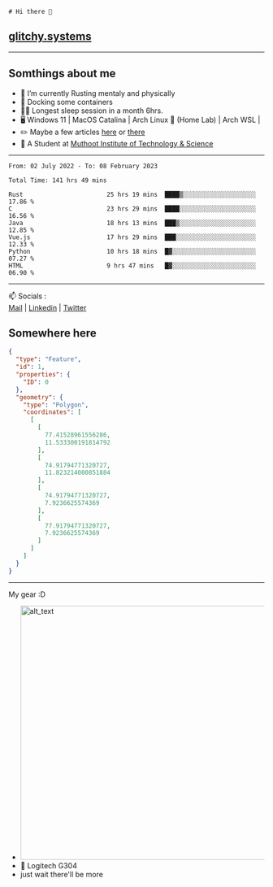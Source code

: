 ```
# Hi there 👋
```
## [glitchy.systems](https://glitchy.systems)
---

## Somthings about me



- 🌱 I’m currently Rusting mentaly and physically
- 🐋 Docking some containers
- 😶‍🌫️ Longest sleep session in a month 6hrs.
- 🖥️ Windows 11 | MacOS Catalina | Arch Linux 🦩 (Home Lab) | Arch WSL |
- ✏️ Maybe a few articles [here](https://medium.com/@advaithnarayanan8) or [there](https://medium.com/@advaithnarayanan8)
- 📑 A Student at [Muthoot Institute of Technology & Science](https://mgmits.ac.in/)



---

<!--START_SECTION:waka-->

```text
From: 02 July 2022 - To: 08 February 2023

Total Time: 141 hrs 49 mins

Rust                       25 hrs 19 mins  ████▒░░░░░░░░░░░░░░░░░░░░   17.86 %
C                          23 hrs 29 mins  ████░░░░░░░░░░░░░░░░░░░░░   16.56 %
Java                       18 hrs 13 mins  ███▒░░░░░░░░░░░░░░░░░░░░░   12.85 %
Vue.js                     17 hrs 29 mins  ███░░░░░░░░░░░░░░░░░░░░░░   12.33 %
Python                     10 hrs 18 mins  █▓░░░░░░░░░░░░░░░░░░░░░░░   07.27 %
HTML                       9 hrs 47 mins   █▓░░░░░░░░░░░░░░░░░░░░░░░   06.90 %
```

<!--END_SECTION:waka-->

---

📫 Socials :<br>
[Mail](mailto:advaithnarayanan8@gmail.com) | [Linkedin](https://www.linkedin.com/in/advaith-narayanan-a72152214/) | [Twitter](https://twitter.com/advaithnarayan)

## Somewhere here

```geojson
{
  "type": "Feature",
  "id": 1,
  "properties": {
    "ID": 0
  },
  "geometry": {
    "type": "Polygon",
    "coordinates": [
      [
        [
          77.41528961556286,
          11.533300191814792
        ],
        [
          74.91794771320727,
          11.823214080851884
        ],
        [
          74.91794771320727,
          7.9236625574369
        ],
        [
          77.91794771320727,
          7.9236625574369
        ]
      ]
    ]
  }
}
```


--- 
My gear :D

- [<img alt="alt_text" width="500px" src="https://valid.x86.fr/cache/banner/xv24bv-6.png" />](https://valid.x86.fr/xv24bv)
- 🐁 Logitech G304
- just wait there'll be more

